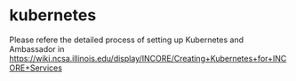 # kubernetes

Please refere the detailed process of setting up Kubernetes and Ambassador in
https://wiki.ncsa.illinois.edu/display/INCORE/Creating+Kubernetes+for+INCORE+Services